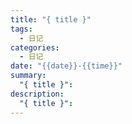 ```yaml
---
title: "{ title }"
tags:
  - 日记
categories:
  - 日记
date: "{{date}}-{{time}}"
summary:
  "{ title }": 
description:
  "{ title }":
---
```

